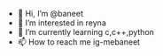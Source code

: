 - 👋 Hi, I’m @baneet
- 👀 I’m interested in reyna
- 🌱 I’m currently learning c,c++,python
- 📫 How to reach me ig-mebaneet

<!---
baneetm/baneetm is a ✨ special ✨ repository because its `README.md` (this file) appears on your GitHub profile.
You can click the Preview link to take a look at your changes.
--->
